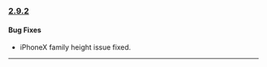 ### [2.9.2](https://github.com/GeekyAnts/NativeBase/releases/tag/v2.9.2)


#### Bug Fixes

*   iPhoneX family height issue fixed.


<hr>
    